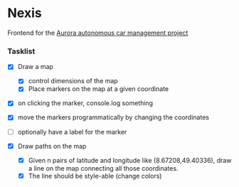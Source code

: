 # Nexis
Frontend for the [Aurora autonomous car management project](https://github.com/roshanshibu/Aurora)


### Tasklist
- [x] Draw a map  
  - [x] control dimensions of the map
  - [x] Place markers on the map at a given coordinate

- [x] on clicking the marker, console.log something
- [x] move the markers programmatically by changing the coordinates
- [ ] optionally have a label for the marker

- [x] Draw paths on the map
  - [x] Given n pairs of latitude and longitude like (8.67208,49.40336), draw a line on the map connecting all those coordinates.
  - [x] The line should be style-able (change colors)